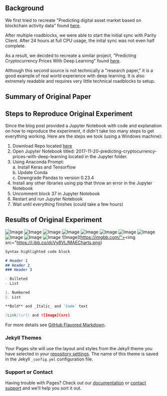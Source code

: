 ## Background

We first tried to recreate "Predicting digital asset market based on blockchain activity data" found [here](https://arxiv.org/pdf/1810.06696.pdf).

After multiple roadblocks, we were able to start the initial sync with Parity Client. After 24 hours at full CPU usage, the inital sync was not even half complete. 

As a result, we decided to recreate a similar project, "Predicting Cryptocurrency Prices With Deep Learning" found [here](https://dashee87.github.io/deep%20learning/python/predicting-cryptocurrency-prices-with-deep-learning/).

Although this second source is not technically a "research paper," it is a good example of real world experience with deep learning. It is also extremely readable and requires very little technical roadblocks to setup.



## Summary of Original Paper

## Steps to Reproduce Original Experiment

Since the blog post provided a Jupyter Notebook with code and explanation on how to reproduce the experiment, it didn't take too many steps to get everything working. Here are the steps we took (using a Windows machine):

1. Download Repo located [here](https://github.com/dashee87/blogScripts)
2. Open Jupyter Notebook titled: 2017-11-20-predicting-cryptocurrency-prices-with-deep-learning located in the Jupyter folder.
3. Using Anaconda Prompt:<br/>
  a. Install Keras and Tensorflow<br/>
  b. Update Conda<br/>
  c. Downgrade Pandas to version 0.23.4<br/>
4. Install any other libraries using pip that throw an error in the Jupyter Notebook
5. Uncomment block 37 in Jupyter Notebook
6. Restart and run Jupyter Notebook
7. Wait until everything finishes (could take a few hours)

## Results of Original Experiment

![Image](https://i.ibb.co/TtfxxwZ/Training-Testing-Set.png)
![Image](https://i.ibb.co/Wy2F6wb/Simple-Lag-Model.png)
![Image](https://i.ibb.co/wB9jygY/Single-Point-Random-Walk-Test-Set.png)
![Image](https://i.ibb.co/RPvHyVk/Full-Interval-Random-Walk.png)
![Image](https://i.ibb.co/4SBLtcb/Single-Point-Random-Walk.png)
![Image](https://i.ibb.co/j3brqPx/Training-Error.png)
![Image](https://i.ibb.co/82K3n32/Training-Set-Single-Point-Timepoint-Prediction.png)
![Image](https://i.ibb.co/TwqDLQR/Test-Set-Single-Timepoint-Prediction.png)
![Image](https://i.ibb.co/KNzj3KD/Training-Set-Single-Point-Timepoint-Prediction-Bitcoin.png)
![Image](https://i.ibb.co/3rxGZXP/Test-Set-Single-Timepoint-Prediction-Bitcoin.png)
![Image](https://i.ibb.co/FVTR385/Test-Set5-Timepoint-Predictions.png)
![Image](https://imgbb.com/"><img src="https://i.ibb.co/dcVy8VL/MAECharts.png)


```markdown
Syntax highlighted code block

# Header 1
## Header 2
### Header 3

- Bulleted
- List

1. Numbered
2. List

**Bold** and _Italic_ and `Code` text

[Link](url) and ![Image](src)
```

For more details see [GitHub Flavored Markdown](https://guides.github.com/features/mastering-markdown/).

### Jekyll Themes

Your Pages site will use the layout and styles from the Jekyll theme you have selected in your [repository settings](https://github.com/cgood97/cgood97.io/settings). The name of this theme is saved in the Jekyll `_config.yml` configuration file.

### Support or Contact

Having trouble with Pages? Check out our [documentation](https://help.github.com/categories/github-pages-basics/) or [contact support](https://github.com/contact) and we’ll help you sort it out.

